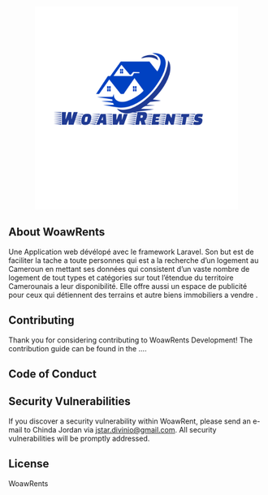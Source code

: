 <p align="center"><img src="./resources/img/wr_transparent.png" width="400"></p>

## About WoawRents

Une Application web dévélopé avec le framework Laravel. Son but est de faciliter la
tache a toute personnes qui est a la recherche d’un logement au Cameroun en mettant ses données qui
consistent d’un vaste nombre de logement de tout types et catégories sur tout l’étendue du territoire
Camerounais a leur disponibilité. Elle offre aussi un espace de publicité pour ceux qui détiennent des
terrains et autre biens immobiliers a vendre
.


## Contributing

Thank you for considering contributing to WoawRents Development! The contribution guide can be found in the ....

## Code of Conduct



## Security Vulnerabilities

If you discover a security vulnerability within WoawRent, please send an e-mail to Chinda Jordan via [jstar.divinio@gmail.com](mailto:jstar.divinio@gmail.com). All security vulnerabilities will be promptly addressed.

## License

WoawRents
